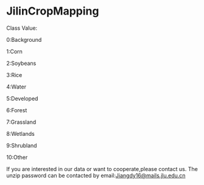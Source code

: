 # JilinCropMapping

Class Value:

0:Background

1:Corn

2:Soybeans

3:Rice

4:Water

5:Developed

6:Forest

7:Grassland

8:Wetlands

9:Shrubland

10:Other

If you are interested in our data or want to cooperate,please contact us. The unzip password can be contacted by email:Jiangdy16@mails.jlu.edu.cn
